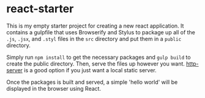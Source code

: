 # react-starter

This is my empty starter project for creating a new react application. It
contains a gulpfile that uses Browserify and Stylus to package up all of the
`.js`, `.jsx`, and `.styl` files in the `src` directory and put them in a `public`
directory.

Simply run `npm install` to get the necessary packages and `gulp build` to create
the public directory. Then, serve the files up however you want. [http-server](https://github.com/indexzero/http-server)
is a good option if you just want a local static server.

Once the packages is built and served, a simple 'hello world' will be displayed in
the browser using React.
